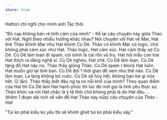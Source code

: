 ```yaml
---
share: true
---
```

Hattori chỉ nghĩ cho mình anh Tặc thôi

"Bò cạp không bán rẻ tình cảm của mình" - Kể lại câu chuyện này giữa Thảo với Hat.
Nghĩ theo nhiều hướng khác nhau?
Nói chuyện với Hat về Mar, Hat link Thảo khinh Mar như Hat khinh Cù Dê. Thảo có khinh Mar có logic, chứ không phải cảm xúc như Hat. Thảo logic, Hat cảm xúc. Hat cảm thấy sợ Cù Dê. Cù Dê làm loạn đi spam, coi mình là cái rốn vũ trụ. Hat nói mẫu con trai Hat thích ra dáng nghệ sĩ. Cù Dê nghèo, Hat chê. Cù Dê làm loạn. Cù Dê tặng đồ Hat này nọ. Thảo thấy giống Thảo. Cù Dê spam r block Hat luôn. Hat muốn giữ lại tình bạn. Cù Dê đợi 1 thời gian để xem như thế nào. Cù Dê làm loạn. La làng không bỏ cuộc. Cù Dê sẽ hủy hết, không bạn bè gì nữa hết. (2 lần).
Thảo thấy biết đâu ng ta có nỗi khổ của mình? Theo quan điểm của Hat thì Cù Dê làm Hat hạnh phúc thì lúc đó mới gọi là tình yêu thực sự. *Thảo khóc* và nói Hat chắc là ý tệ thôi chứ không phải là do Hat đâu.... (thêm 1 đoạn dài nch về vấn đề Hat Thảo này nữa)
*câu chuyện của Thảo - Hat*

"Tui ko phải kiểu ko yêu thì sẽ khinh ghét tui ko phải kiểu vậy."